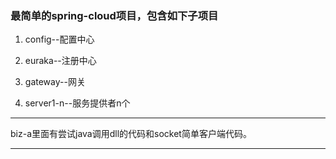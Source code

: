 ### 最简单的spring-cloud项目，包含如下子项目

1. config--配置中心

2. euraka--注册中心

3. gateway--网关

4. server1-n--服务提供者n个

----

biz-a里面有尝试java调用dll的代码和socket简单客户端代码。

---
